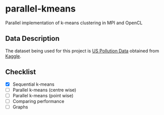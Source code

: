 # parallel-kmeans
Parallel implementation of k-means clustering in MPI and OpenCL

## Data Description
The dataset being used for this project is [US Pollution Data](https://www.kaggle.com/sogun3/uspollution) obtained from [Kaggle](https://www.kaggle.com).

## Checklist

- [x] Sequential k-means
- [ ] Parallel k-means (centre wise)
- [ ] Parallel k-means (point wise)
- [ ] Comparing performance
- [ ] Graphs
